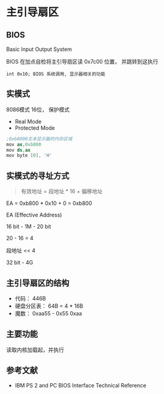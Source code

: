  # 主引导扇区
    
## BIOS

Basic Input Output System

BIOS 在加点自检将主引导扇区读 0x7c00 位置， 并跳转到这执行

    int 0x10; BIOS 系统调用, 显示器相关的功能

## 实模式

8086模式 16位， 保护模式
- Real Mode
- Protected Mode

```s
;0xb8000文本显示器的内存区域
mov ax,0xb800 
mov ds,ax
mov byte [0], 'H'
```

## 实模式的寻址方式

> 有效地址 = 段地址 * 16 + 偏移地址

EA = 0xb800 * 0x10 + 0 = 0xb800

EA (Effective Address)

16 bit - 1M - 20 bit

20 - 16 = 4

段地址 <<  4

32 bit -  4G

## 主引导扇区的结构

- 代码： 446B
- 硬盘分区表： 64B = 4 * 16B
- 魔数： 0xaa55  -  0x55 0xaa

## 主要功能

读取内核加载起，并执行


## 参考文献

- IBM PS 2 and PC BIOS Interface Technical Reference


